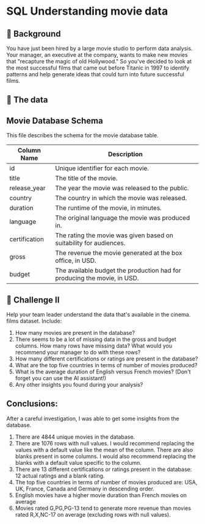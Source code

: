 # SQL Understanding movie data
## 📖 Background
You have just been hired by a large movie studio to perform data analysis. Your manager, an executive at the company, wants to make new movies that "recapture the magic of old Hollywood." So you've decided to look at the most successful films that came out before Titanic in 1997 to identify patterns and help generate ideas that could turn into future successful films.

## 💾 The data

## Movie Database Schema

This file describes the schema for the movie database table.

| Column Name       | Description                                         |
|-------------------|-----------------------------------------------------|
| id               | Unique identifier for each movie.                    |
| title              | The title of the movie.                              |
| release_year      | The year the movie was released to the public.       |
| country            | The country in which the movie was released.         |
| duration           | The runtime of the movie, in minutes.                 |
| language           | The original language the movie was produced in.     |
| certification      | The rating the movie was given based on suitability for audiences.  |
| gross              | The revenue the movie generated at the box office, in USD.  |
| budget             | The available budget the production had for producing the movie, in USD.                        |


## 💪 Challenge II
Help your team leader understand the data that's available in the cinema. films dataset. Include:

1. How many movies are present in the database?
2. There seems to be a lot of missing data in the gross and budget columns. How many rows have missing data? What would you recommend your manager to do with these rows?
3. How many different certifications or ratings are present in the database?
4. What are the top five countries in terms of number of movies produced?
5. What is the average duration of English versus French movies? (Don't forget you can use the AI assistant!)
6. Any other insights you found during your analysis?


## Conclusions:
After a careful investigation, I was able to get some insights from the database.

1. There are 4844 unique movies in the database.
2. There are 1076 rows with null values. I would recommend replacing the values with a default value like the mean of the column. There are also blanks present in some columns. I would also recommend replacing the blanks with a default value specific to the column.
3. There are 13 different certifications or ratings present in the database: 12 actual ratings and a blank rating.
4. The top five countries in terms of number of movies produced are: USA, UK, France, Canada and Germany in descending order.
5. English movies have a higher movie duration than French movies on average
6. Movies rated G,PG,PG-13 tend to generate more revenue than movies rated R,X,NC-17 on average (excluding rows with null values).
